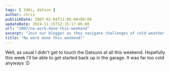 ```yaml
---
tags: [ 240z, datsun ]
author: chris
publishDate: 2007-02-04T11:00:00+00:00
updateDate: 2024-11-15T12:15:17-06:00
url: "2007/no-work-done-this-weekend"
excerpt: "Join our blogger as they navigate challenges of cold weather and anticipation to work on their Datsun project in the garage."
title: "No work done this weekend!"
---
```


Well, as usual I didn't get to touch the Datsuns at all this weekend. Hopefully this week I'll be able to get started back up in the garage. It was far too cold anyways :D
